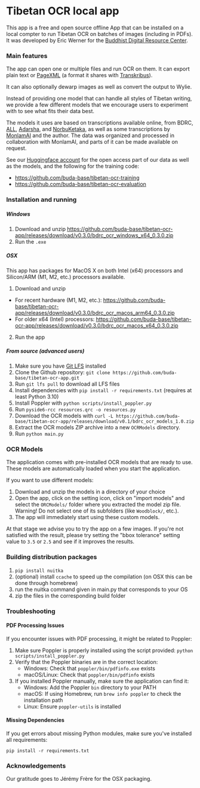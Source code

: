 # Tibetan OCR local app

This app is a free and open source offline App that can be installed on a local compter to run Tibetan OCR on batches of images (including in PDFs). It was developed by Eric Werner for the [Buddhist Digital Resource Center](https://www.bdrc.io).

### Main features

The app can open one or multiple files and run OCR on them. It can export plain text or [PageXML](https://github.com/PRImA-Research-Lab/PAGE-XML) (a format it shares with [Transkribus](https://www.transkribus.org/)).

It can also optionally dewarp images as well as convert the output to Wylie.

Instead of providing one model that can handle all styles of Tibetan writing, we provide a few different models that we encourage users to experiment with to see what fits their data best.

The models it uses are based on transcriptions available online, from BDRC, [ALL](https://asianlegacylibrary.org/), [Adarsha](https://adarshah.org/), and [NorbuKetaka](http://purl.bdrc.io/resource/PR1ER1), as well as some transcriptions by [MonlamAI](https://monlam.ai/) and the author. The data was organized and processed in collaboration with MonlamAI, and parts of it can be made available on request.

See our [Huggingface account](https://huggingface.co/BDRC) for the open access part of our data as well as the models, and the following for the training code:

- https://github.com/buda-base/tibetan-ocr-training
- https://github.com/buda-base/tibetan-ocr-evaluation

### Installation and running

##### Windows

1. Download and unzip https://github.com/buda-base/tibetan-ocr-app/releases/download/v0.3.0/bdrc_ocr_windows_x64_0.3.0.zip
2. Run the `.exe`

##### OSX

This app has packages for MacOS X on both Intel (x64) processors and Silicon/ARM (M1, M2, etc.) processors available.

1. Download and unzip

- For recent hardware (M1, M2, etc.): https://github.com/buda-base/tibetan-ocr-app/releases/download/v0.3.0/bdrc_ocr_macos_arm64_0.3.0.zip
- For older x64 (Intel) processors: https://github.com/buda-base/tibetan-ocr-app/releases/download/v0.3.0/bdrc_ocr_macos_x64_0.3.0.zip

2. Run the app

##### From source (advanced users)

1. Make sure you have [Git LFS](https://git-lfs.com) installed
2. Clone the Github repository: `git clone https://github.com/buda-base/tibetan-ocr-app.git`
3. Run `git lfs pull` to download all LFS files
4. Install dependencies with `pip install -r requirements.txt` (requires at least Python 3.10)
5. Install Poppler with `python scripts/install_poppler.py`
6. Run `pyside6-rcc resources.qrc -o resources.py`
7. Download the OCR models with `curl -L https://github.com/buda-base/tibetan-ocr-app/releases/download/v0.1/bdrc_ocr_models_1.0.zip`
8. Extract the OCR models ZIP archive into a new `OCRModels` directory.
9. Run `python main.py`

### OCR Models

The application comes with pre-installed OCR models that are ready to use. These models are automatically loaded when you start the application.

If you want to use different models:

1. Download and unzip the models in a directory of your choice
2. Open the app, click on the setting icon, click on "import models" and select the `ORCModels/` folder where you extracted the model zip file. Warning! Do not select one of its subfolders (like `Woodblock/`, etc.).
3. The app will immediately start using these custom models.

At that stage we advise you to try the app on a few images. If you're not satisfied with the result, please try setting the "bbox tolerance" setting value to `3.5` or `2.5` and see if it improves the results.

### Building distribution packages

1. `pip install nuitka`
2. (optional) install `ccache` to speed up the compilation (on OSX this can be done through homebrew)
3. run the nuitka command given in main.py that corresponds to your OS
4. zip the files in the corresponding build folder

### Troubleshooting

#### PDF Processing Issues

If you encounter issues with PDF processing, it might be related to Poppler:

1. Make sure Poppler is properly installed using the script provided: `python scripts/install_poppler.py`
2. Verify that the Poppler binaries are in the correct location:
   - Windows: Check that `poppler/bin/pdfinfo.exe` exists
   - macOS/Linux: Check that `poppler/bin/pdfinfo` exists
3. If you installed Poppler manually, make sure the application can find it:
   - Windows: Add the Poppler `bin` directory to your PATH
   - macOS: If using Homebrew, run `brew info poppler` to check the installation path
   - Linux: Ensure `poppler-utils` is installed

#### Missing Dependencies

If you get errors about missing Python modules, make sure you've installed all requirements:

```
pip install -r requirements.txt
```

### Acknowledgements

Our gratitude goes to Jérémy Frère for the OSX packaging.
